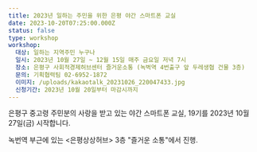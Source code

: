 ```yaml
---
title: 2023년 일하는 주민을 위한 은평 야간 스마트폰 교실
date: 2023-10-20T07:25:00.000Z
status: false
type: workshop
workshop:
  대상: 일하는 지역주민 누구나
  일시: 2023년 10월 27일 ~ 12월 15일 매주 금요일 저녁 7시
  장소: 은평구 사회적경제허브센터 즐거운소통 (녹벅역 4번출구 앞 두레생협 건물 3층)
  문의: 기획협력팀 02-6952-1872
  이미지: /uploads/kakaotalk_20231026_220047433.jpg
  신청기간: 2023년 10월 20일부터 마감시까지
---
```

<!--StartFragment-->

은평구 중고령 주민분의 사랑을 받고 있는 야간 스마트폰 교실, 19기를 2023년 10월 27일(금) 시작합니다.

녹번역 부근에 있는 <은평상상허브> 3층 "즐거운 소통"에서 진행.



<!--EndFragment-->